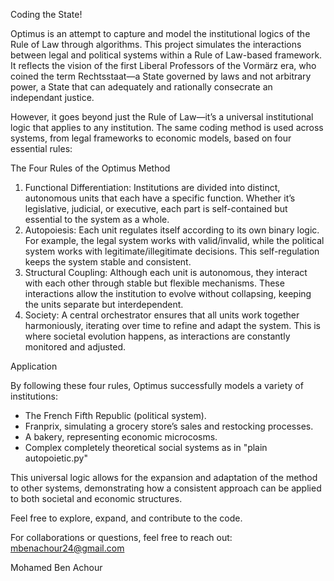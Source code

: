 Coding the State!

Optimus is an attempt to capture and model the institutional logics of the Rule of Law through algorithms. This project simulates the interactions between legal and political systems within a Rule of Law-based framework. 
It reflects the vision of the first Liberal Professors of the Vormärz era, who coined the term Rechtsstaat—a State governed by laws and not arbitrary power, a State that can adequately and rationally consecrate an independant justice.

However, it goes beyond just the Rule of Law—it’s a universal institutional logic that applies to any institution. The same coding method is used across systems, from legal frameworks to economic models, based on four essential rules:

The Four Rules of the Optimus Method

1. Functional Differentiation: Institutions are divided into distinct, autonomous units that each have a specific function. Whether it’s legislative, judicial, or executive, each part is self-contained but essential to the system as a whole.
2. Autopoiesis: Each unit regulates itself according to its own binary logic. For example, the legal system works with valid/invalid, while the political system works with legitimate/illegitimate decisions. This self-regulation keeps the system stable and consistent.
3. Structural Coupling: Although each unit is autonomous, they interact with each other through stable but flexible mechanisms. These interactions allow the institution to evolve without collapsing, keeping the units separate but interdependent.
4. Society: A central orchestrator ensures that all units work together harmoniously, iterating over time to refine and adapt the system. This is where societal evolution happens, as interactions are constantly monitored and adjusted.

Application

By following these four rules, Optimus successfully models a variety of institutions:

- The French Fifth Republic (political system).
- Franprix, simulating a grocery store’s sales and restocking processes.
- A bakery, representing economic microcosms.
- Complex completely theoretical social systems as in "plain autopoietic.py"

This universal logic allows for the expansion and adaptation of the method to other systems, demonstrating how a consistent approach can be applied to both societal and economic structures.

Feel free to explore, expand, and contribute to the code.

For collaborations or questions, feel free to reach out: mbenachour24@gmail.com

Mohamed Ben Achour
